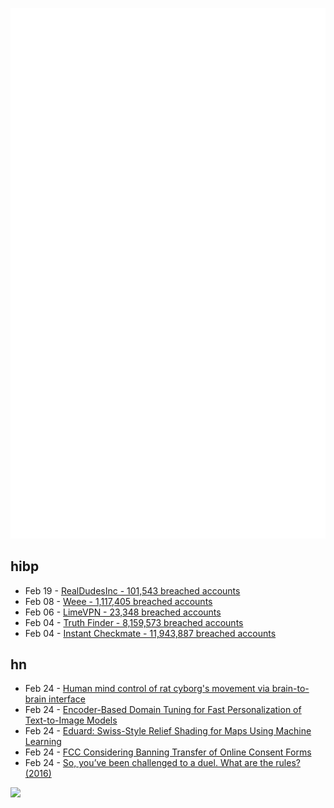 ![Metrics](https://raw.githubusercontent.com/phixion/phixion/master/metrics.svg)

## hibp

<!--
for https://github.com/phixion/phixion/blob/main/.github/workflows/feeds.yml
-->
<!--START_SECTION:haveibeenpwnd-->
- Feb 19 - [RealDudesInc - 101,543 breached accounts](https://haveibeenpwned.com/PwnedWebsites#RealDudesInc)
- Feb 08 - [Weee - 1,117,405 breached accounts](https://haveibeenpwned.com/PwnedWebsites#Weee)
- Feb 06 - [LimeVPN - 23,348 breached accounts](https://haveibeenpwned.com/PwnedWebsites#LimeVPN)
- Feb 04 - [Truth Finder - 8,159,573 breached accounts](https://haveibeenpwned.com/PwnedWebsites#TruthFinder)
- Feb 04 - [Instant Checkmate - 11,943,887 breached accounts](https://haveibeenpwned.com/PwnedWebsites#InstantCheckmate)
<!--END_SECTION:haveibeenpwnd-->

## hn

<!--
for https://github.com/phixion/phixion/blob/main/.github/workflows/feeds.yml
-->
<!--START_SECTION:hn-->
- Feb 24 - [Human mind control of rat cyborg&#x27;s movement via brain-to-brain interface](https://www.nature.com/articles/s41598-018-36885-0)
- Feb 24 - [Encoder-Based Domain Tuning for Fast Personalization of Text-to-Image Models](https://tuning-encoder.github.io/)
- Feb 24 - [Eduard: Swiss-Style Relief Shading for Maps Using Machine Learning](https://dilpreet.co/projects/eduard)
- Feb 24 - [FCC Considering Banning Transfer of Online Consent Forms](https://tcpaworld.com/2023/02/23/closing-the-lead-generator-loophole-fcc-considering-banning-transfer-of-online-consent-forms-and-other-critical-changes-and-i-warned-you/)
- Feb 24 - [So, you’ve been challenged to a duel. What are the rules? (2016)](https://blogs.loc.gov/law/2016/06/so-youve-been-challenged-to-a-duel-what-are-the-rules/)
<!--END_SECTION:hn-->

<!--
for https://yhype.me
-->
![](https://hit.yhype.me/github/profile?user_id=13013670)
